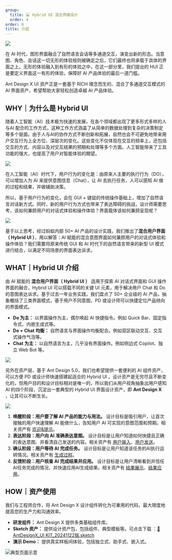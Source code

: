 ```yaml
---
group:
  title: 💻 Hybrid UI 混合界面设计
  order: 4
order: 0
title: 介绍
---
```


![](https://mdn.alipayobjects.com/huamei_iwk9zp/afts/img/A*bybpQaS1i9kAAAAAAAAAAAAADgCCAQ/fmt.webp)

在 AI 时代，图形界面融合了自然语言会话等多通道交互，演变出新的形态。当意图、角色、会话这一切无形的体验规则被确定之后，它们最终也将承载于具体的界面之上。无形的体验融入到有形的体验之中，在这一部分里，我们提出的 HUI 正是要定义界面这一有形的体验，保障好 AI 产品体验的最后一道门槛。

Ant Design X UI 资产正是一套基于 RICH 理念而生的、混合了多通道交互模式的 AI 界面资产，希望帮助大家轻松创造卓越 AI 产品体验。

## WHY｜为什么是 Hybrid UI

随着人工智能（AI）技术极为快速的发展，在各个领域都出现了更多形式多样的人与AI 配合的工作方式，这种工作方式涵盖了从简单的数据处理到复杂的决策制定等多个层面。由于人与AI的协作方式不断创新和拓展，自然也会不可避免地带来用户交互行为上全方位、深层次的变化。这些变化不仅体现在交互的频率上，还包括交互的方式、内容以及对交互结果的预期和处理等多个方面。人工智能带来了工具功能的强大，也提高了用户对智能体验的期望。

![](https://mdn.alipayobjects.com/huamei_iwk9zp/afts/img/A*PmlSR6yuYWgAAAAAAAAAAAAADgCCAQ/fmt.webp)

在人工智能（AI）时代下，用户行为的变化是：由原来人主要的执行行为（DO），可以增加人为 AI 来提供意图信息（Chat），让 AI 去执行任务，人可以感知 AI 做的过程和结果，并做辅助决策。

所以，基于用户行为的变化，会在 GUI + 键鼠的传统操作基础上，增加了自然语言对话新方式。同时，新的用户行为方式也带来了表达障碍的挑战，设计师需要思考，该如何兼顾用户的对话式体验和操作体验？界面载体该如何兼顾呈现呢？

![](https://mdn.alipayobjects.com/huamei_iwk9zp/afts/img/A*UpqARobh0kYAAAAAAAAAAAAADgCCAQ/fmt.webp)

基于以上思考，经过蚂蚁内部 50+ AI 产品的设计实践，我们推出了**混合用户界面（ Hybrid UI ）**，用以解答：AI 赋能的混合意图界面如何兼顾用户的对话式体验和操作体验？我们需要将原来传统 GUI 和 AI 时代下的自然语言带来的新型 UI 模式进行结合，以满足不同场景的界面表达诉求。

## WHAT｜Hybrid UI 介绍

由 AI 赋能的 **混合用户界面（ Hybrid UI ）** 适用于探索 AI 对话式界面和 GUI 操作界面的融合，Hybrid UI 可以搭载不同的关键 UI 元素，用于解决用户 Chat 和 Do 的意图表达诉求。基于过去一年业务实践，我们盘点了 50+ 企业级的 AI 产品，抽象概括了三类界面模式，基于用户不同意图，PD 或设计师可以快捷定位产品倾向的界面模式。

- **Do 为主：** 以界面操作为主，偶尔唤起 AI 快捷指令。例如 Quick Bar、固定指令式、内嵌生成式等。
- **Do + Chat 均衡：** 自然语言与界面操作均衡配合。例如双区联动交互、交互式操作气泡等。
- **Chat 为主：** 以自然语言为主，几乎没有界面操作。例如侧边式 Copilot、独立 Web Bot 等。

![](https://mdn.alipayobjects.com/huamei_iwk9zp/afts/img/A*MYRbTYaUnToAAAAAAAAAAAAADgCCAQ/fmt.webp)

另外在资产层，基于 Ant Design 5.0，我们也希望提供一套便利的 AI 组件资产，可以方便 PD 或设计师快速搭建起适合的 Hybrid UI 。设计资产是无穷尽且不断变化的，但用户目的和设计目标相对是唯一的，所以我们从用户视角抽象出用户感知 AI 的四个阶段，沉淀出一套典型的 Hybrid UI 界面设计资产，即 **Ant Design X** ，让其可以不断生长。

![](https://mdn.alipayobjects.com/huamei_iwk9zp/afts/img/A*uBTuR6ymZP0AAAAAAAAAAAAADgCCAQ/fmt.webp)

1. **唤醒阶段：用户要了解 AI 产品的能力与用法。** 设计目标是吸引用户，让首次接触的用户快速理解 AI 能做什么，告知用户 AI 可实现的意图范围和预期。相关资产有 [欢迎&提示](/docs/spec/wake-up-welcome-message-cn)。
2. **表达阶段：用户向 AI 准确表达意图。** 设计目标是让用户知道如何快捷且正确的表达意图、并看清自己发送的内容。相关资产有 [用户输入](/docs/spec/expression-user-input-cn)、[用户发送](/docs/spec/expression-user-send-cn)。
3. **确认阶段：用户等待 AI 完成任务。** 设计目标是让用户知道该任务的AI执行运转情况。相关资产有 [生成过程](/docs/spec/confirm-generation-process-cn)。
4. **反馈阶段：用户核查 AI 完成结果并应用。** 设计目标是让用户清晰看到并信任AI任务完成的情况、并快速应用AI生成结果。相关资产有 [结果展示](/docs/spec/feedback-result-display-cn)、[结果应用](/docs/spec/feedback-result-application-cn)。

## HOW｜资产使用

我们与工程师合作，将 Ant Design X 设计组件转化为可重用的代码，最大限度地提高您的生产力和沟通效率。

- **研发组件：** Ant Design X 提供多类基础组件库。
- **Sketch 资产：** 提供设计资产包，包括组件、典型模板等。可点击下载 ：[🌟AntDesignX_UI KIT_20241122版.sketch](https://github.com/user-attachments/files/17931379/AntDesignX_UI.KIT_20241122.sketch.zip)
- **演示 Demo：** 提供真实样板间体验，包括独立式、助手式、嵌入式。

![典型页面示意](https://mdn.alipayobjects.com/huamei_iwk9zp/afts/img/A*e-7uTaBpCjgAAAAAAAAAAAAADgCCAQ/original)
